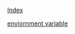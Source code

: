 [Index](index.md)

[enviornment variable](https://alicecampkin.medium.com/how-to-set-up-environment-variables-in-django-f3c4db78c55f)